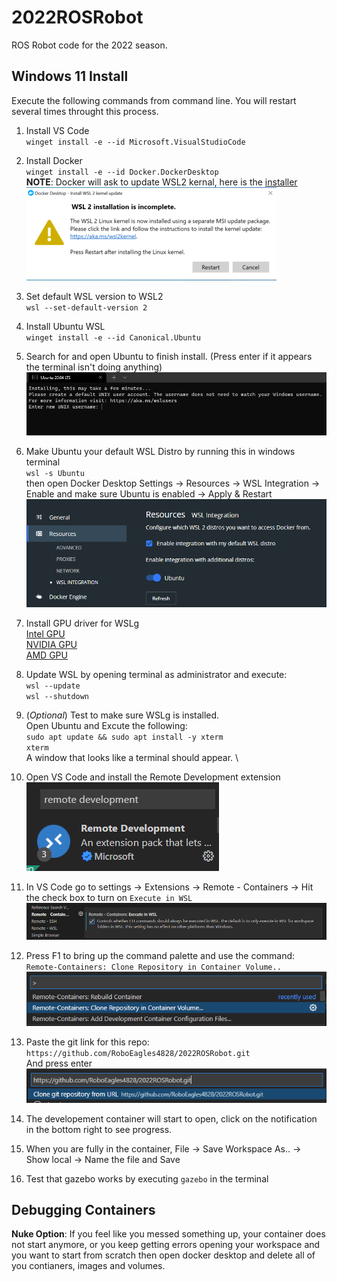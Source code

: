 # 2022ROSRobot
ROS Robot code for the 2022 season. 

## Windows 11 Install
Execute the following commands from command line. You will restart several times throught this process.
1. Install VS Code \
`winget install -e --id Microsoft.VisualStudioCode`

2. Install Docker \
`winget install -e --id Docker.DockerDesktop` \
**NOTE**: Docker will ask to update WSL2 kernal, here is the [installer](https://wslstorestorage.blob.core.windows.net/wslblob/wsl_update_x64.msi) \
![WSL2 Kernal](./.devcontainer/pics/docker-wsl2.png)

3. Set default WSL version to WSL2 \
`wsl --set-default-version 2`

4. Install Ubuntu WSL \
`winget install -e --id Canonical.Ubuntu`

5. Search for and open Ubuntu to finish install. (Press enter if it appears the terminal isn't doing anything)
![Install Ubuntu](./.devcontainer/pics/ubuntu-install.png)

6. Make Ubuntu your default WSL Distro by running this in windows terminal \
`wsl -s Ubuntu` \
then open Docker Desktop
Settings -> Resources -> WSL Integration -> Enable and make sure Ubuntu is enabled -> Apply & Restart
![Enable WSL in Docker](./.devcontainer/pics/docker-enable-wsl.png)

7. Install GPU driver for WSLg \
[Intel GPU](https://downloadcenter.intel.com/download/30579/Intel-Graphics-Windows-DCH-Drivers) \
[NVIDIA GPU](https://developer.nvidia.com/cuda/wsl) \
[AMD GPU](https://community.amd.com/t5/radeon-pro-graphics/announcing-amd-support-for-gpu-accelerated-machine-learning/ba-p/414185)

8. Update WSL by opening terminal as administrator and execute: \
`wsl --update` \
`wsl --shutdown`

9. (*Optional*) Test to make sure WSLg is installed. \
    Open Ubuntu and Excute the following: \
    `sudo apt update && sudo apt install -y xterm` \
    `xterm` \
    A window that looks like a terminal should appear. \

10. Open VS Code and install the Remote Development extension \
![Remote Development](./.devcontainer/pics/remotedevelopment.png)

11. In VS Code go to settings -> Extensions -> Remote - Containers -> Hit the check box to turn on `Execute in WSL`
![Execute in WSL](./.devcontainer/pics/execute-in-wsl.png)

12. Press F1 to bring up the command palette and use the command: \
`Remote-Containers: Clone Repository in Container Volume..` \
![Clone Repo in Container](./.devcontainer/pics/clone-command.png)

13. Paste the git link for this repo: \
`https://github.com/RoboEagles4828/2022ROSRobot.git` \
And press enter \
![Paste Git and hit Enter](./.devcontainer/pics/paste-enter.png)

14. The developement container will start to open, click on the notification in the bottom right to see progress.

15. When you are fully in the container, File -> Save Workspace As.. -> Show local -> Name the file and Save

16. Test that gazebo works by executing `gazebo` in the terminal

## Debugging Containers

**Nuke Option**: If you feel like you messed something up, your container does not start anymore, or you keep getting errors opening your workspace and you want to start from scratch then open docker desktop and delete all of you contianers, images and volumes.